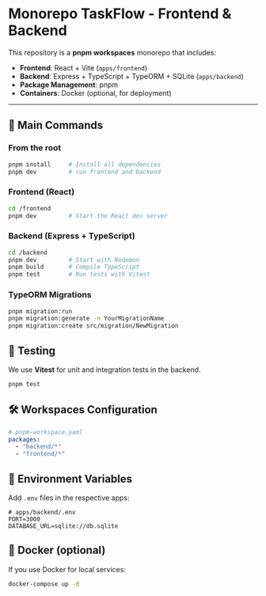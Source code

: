 # Monorepo TaskFlow - Frontend & Backend

This repository is a **pnpm workspaces** monorepo that includes:

-  **Frontend**: React + Vite (`apps/frontend`)
-  **Backend**: Express + TypeScript + TypeORM + SQLite (`apps/backend`)
-  **Package Management**: pnpm
-  **Containers**: Docker (optional, for deployment)

---


## 🚀 Main Commands

### From the root

```bash
pnpm install     # Install all dependencies
pnpm dev         # run frontend and backend
```

### Frontend (React)

```bash
cd /frontend
pnpm dev         # Start the React dev server
```

### Backend (Express + TypeScript)

```bash
cd /backend
pnpm dev         # Start with Nodemon
pnpm build       # Compile TypeScript
pnpm test        # Run tests with Vitest
```

### TypeORM Migrations

```bash
pnpm migration:run                     
pnpm migration:generate -n YourMigrationName
pnpm migration:create src/migration/NewMigration
```

## 🧪 Testing

We use **Vitest** for unit and integration tests in the backend.

```bash
pnpm test
```

## 🛠️ Workspaces Configuration

```yaml
# pnpm-workspace.yaml
packages:
  - "backend/*"
  - "frontend/*"
```

## 📄 Environment Variables

Add `.env` files in the respective apps:

```env
# apps/backend/.env
PORT=3000
DATABASE_URL=sqlite://db.sqlite
```

## 🐳 Docker (optional)

If you use Docker for local services:

```bash
docker-compose up -d
```
